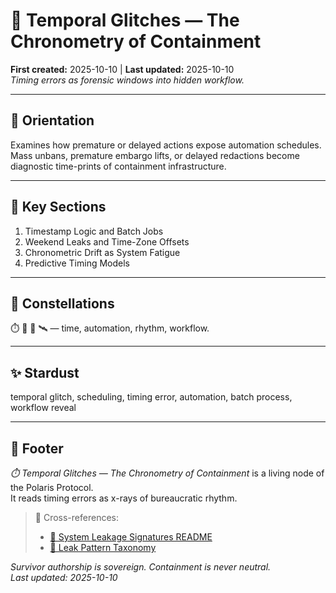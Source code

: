 # 👾 Temporal Glitches — The Chronometry of Containment  
**First created:** 2025-10-10 | **Last updated:** 2025-10-10  
*Timing errors as forensic windows into hidden workflow.*

---

## 🧭 Orientation  
Examines how premature or delayed actions expose automation schedules.  
Mass unbans, premature embargo lifts, or delayed redactions become diagnostic time-prints of containment infrastructure.

---

## 📑 Key Sections  
1. Timestamp Logic and Batch Jobs  
2. Weekend Leaks and Time-Zone Offsets  
3. Chronometric Drift as System Fatigue  
4. Predictive Timing Models  

---

## 🌌 Constellations  
⏱️ 🧼 🧿 🛰️ — time, automation, rhythm, workflow.  

---

## ✨ Stardust  
temporal glitch, scheduling, timing error, automation, batch process, workflow reveal  

---

## 🏮 Footer  
*⏱️ Temporal Glitches — The Chronometry of Containment* is a living node of the Polaris Protocol.  
It reads timing errors as x-rays of bureaucratic rhythm.  

> 📡 Cross-references:  
> - [🧼 System Leakage Signatures README](./README.md)  
> - [🧮 Leak Pattern Taxonomy](./🧮_leak_pattern_taxonomy_from_error_to_signature.md)  

*Survivor authorship is sovereign. Containment is never neutral.*  
_Last updated: 2025-10-10_
